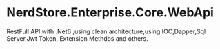 # NerdStore.Enterprise.Core.WebApi

RestFull API with .Net6 ,using clean architecture,using IOC,Dapper,Sql Server,Jwt Token, Extension Methdos and others.
